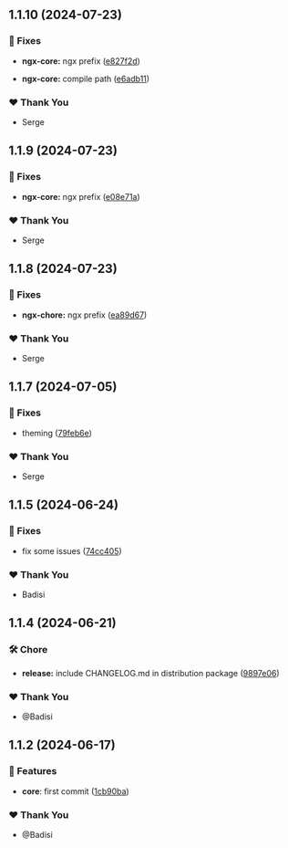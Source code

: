 ## 1.1.10 (2024-07-23)


### 🐛 Fixes

- **ngx-core:** ngx prefix ([e827f2d](https://github.com/DSI-HUG/ngx-components/commit/e827f2d))

- **ngx-core:** compile path ([e6adb11](https://github.com/DSI-HUG/ngx-components/commit/e6adb11))


### ❤️  Thank You

- Serge

## 1.1.9 (2024-07-23)


### 🐛 Fixes

- **ngx-core:** ngx prefix ([e08e71a](https://github.com/DSI-HUG/ngx-components/commit/e08e71a))


### ❤️  Thank You

- Serge

## 1.1.8 (2024-07-23)


### 🐛 Fixes

- **ngx-chore:** ngx prefix ([ea89d67](https://github.com/DSI-HUG/ngx-components/commit/ea89d67))


### ❤️  Thank You

- Serge

## 1.1.7 (2024-07-05)

### 🐛 Fixes

-   theming ([79feb6e](https://github.com/DSI-HUG/ngx-components/commit/79feb6e))

### ❤️ Thank You

-   Serge

## 1.1.5 (2024-06-24)

### 🐛 Fixes

-   fix some issues ([74cc405](https://github.com/DSI-HUG/ngx-components/commit/74cc405))

### ❤️ Thank You

-   Badisi

## 1.1.4 (2024-06-21)

### 🛠️ Chore

-   **release:** include CHANGELOG.md in distribution package ([9897e06](https://github.com/DSI-HUG/ngx-components/commit/9897e06))

### ❤️ Thank You

-   @Badisi

## 1.1.2 (2024-06-17)

### 🚀 Features

-   **core**: first commit ([1cb90ba](https://github.com/DSI-HUG/ngx-components/commit/1cb90bac803acbb9708e3983ab9e4d6a872d2a5c))

### ❤️ Thank You

-   @Badisi
